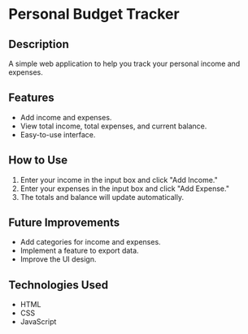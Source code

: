 # Personal Budget Tracker

## Description
A simple web application to help you track your personal income and expenses.

## Features
- Add income and expenses.
- View total income, total expenses, and current balance.
- Easy-to-use interface.

## How to Use
1. Enter your income in the input box and click "Add Income."
2. Enter your expenses in the input box and click "Add Expense."
3. The totals and balance will update automatically.

## Future Improvements
- Add categories for income and expenses.
- Implement a feature to export data.
- Improve the UI design.

## Technologies Used
- HTML
- CSS
- JavaScript
